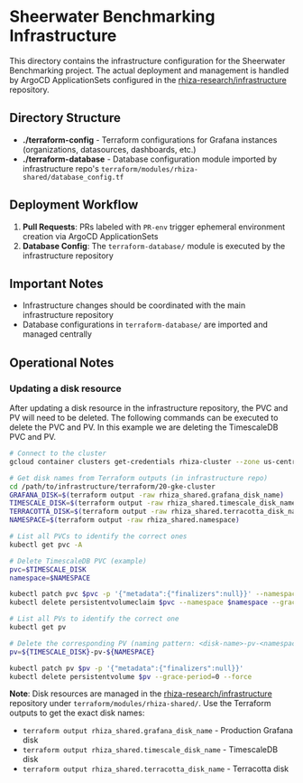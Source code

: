 # Sheerwater Benchmarking Infrastructure

This directory contains the infrastructure configuration for the Sheerwater Benchmarking project. The actual deployment and management is handled by ArgoCD ApplicationSets configured in the [rhiza-research/infrastructure](https://github.com/rhiza-research/infrastructure) repository.

## Directory Structure

- **./terraform-config** - Terraform configurations for Grafana instances (organizations, datasources, dashboards, etc.)
- **./terraform-database** - Database configuration module imported by infrastructure repo's `terraform/modules/rhiza-shared/database_config.tf`

## Deployment Workflow

1. **Pull Requests**: PRs labeled with `PR-env` trigger ephemeral environment creation via ArgoCD ApplicationSets
2. **Database Config**: The `terraform-database/` module is executed by the infrastructure repository

## Important Notes

- Infrastructure changes should be coordinated with the main infrastructure repository
- Database configurations in `terraform-database/` are imported and managed centrally

## Operational Notes

### Updating a disk resource

After updating a disk resource in the infrastructure repository, the PVC and PV will need to be deleted. The following commands can be executed to delete the PVC and PV. In this example we are deleting the TimescaleDB PVC and PV.

```bash
# Connect to the cluster
gcloud container clusters get-credentials rhiza-cluster --zone us-central1-a --project rhiza-shared

# Get disk names from Terraform outputs (in infrastructure repo)
cd /path/to/infrastructure/terraform/20-gke-cluster
GRAFANA_DISK=$(terraform output -raw rhiza_shared.grafana_disk_name)
TIMESCALE_DISK=$(terraform output -raw rhiza_shared.timescale_disk_name)
TERRACOTTA_DISK=$(terraform output -raw rhiza_shared.terracotta_disk_name)
NAMESPACE=$(terraform output -raw rhiza_shared.namespace)

# List all PVCs to identify the correct ones
kubectl get pvc -A

# Delete TimescaleDB PVC (example)
pvc=$TIMESCALE_DISK
namespace=$NAMESPACE

kubectl patch pvc $pvc -p '{"metadata":{"finalizers":null}}' --namespace $namespace
kubectl delete persistentvolumeclaim $pvc --namespace $namespace --grace-period=0 --force

# List all PVs to identify the correct one
kubectl get pv

# Delete the corresponding PV (naming pattern: <disk-name>-pv-<namespace>)
pv=${TIMESCALE_DISK}-pv-${NAMESPACE}

kubectl patch pv $pv -p '{"metadata":{"finalizers":null}}'
kubectl delete persistentvolume $pv --grace-period=0 --force
```

**Note**: Disk resources are managed in the [rhiza-research/infrastructure](https://github.com/rhiza-research/infrastructure) repository under `terraform/modules/rhiza-shared/`. Use the Terraform outputs to get the exact disk names:
- `terraform output rhiza_shared.grafana_disk_name` - Production Grafana disk
- `terraform output rhiza_shared.timescale_disk_name` - TimescaleDB disk
- `terraform output rhiza_shared.terracotta_disk_name` - Terracotta disk
